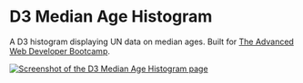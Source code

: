 # D3 Median Age Histogram

A D3 histogram displaying UN data on median ages. Built for [The Advanced Web Developer Bootcamp](https://www.udemy.com/the-advanced-web-developer-bootcamp/).

[![Screenshot of the D3 Median Age Histogram page](https://res.cloudinary.com/gerhynes/image/upload/v1519161124/Screenshot-2018-2-20_Median_Age_Histogram_uzhebh.png)](https://gk-hynes.github.io/d3-median-age-histogram/)
